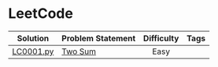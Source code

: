 # LeetCode

| Solution         | Problem Statement                                                                                    | Difficulty | Tags |
|:----------------:|------------------------------------------------------------------------------------------------------|:----------:|:----:|
| [LC0001.py]     | [Two Sum]                                                                                             | Easy       |      |

[//]: # (Solutions)

[LC0001.py]: Solutions/LC0001.py?ts=4
[Two Sum]: https://leetcode.com/problems/two-sum/